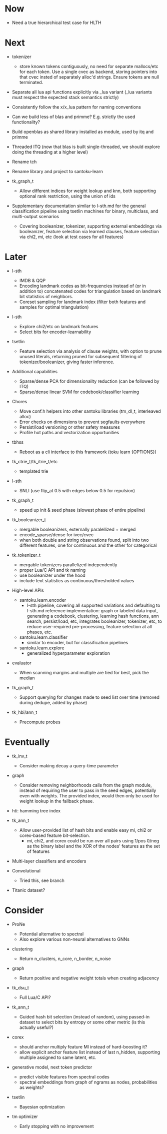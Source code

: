 # Now

- Need a true hierarchical test case for HLTH

# Next

- tokenizer
    - store known tokens contiguously, no need for separate mallocs/etc for each
      token. Use a single cvec as backend, storing pointers into that cvec
      insted of separately alloc'd strings. Ensure tokens are null terminated.

- Separate all lua api functions explicitly via _lua variant (_lua variants must
  respect the expected stack semantics strictly)
- Consistently follow the x/x_lua pattern for naming conventions
- Can we build less of blas and primme? E.g. strictly the used functionality?
- Build openblas as shared library installed as module, used by itq and primme
- Threaded ITQ (now that blas is built single-threaded, we should explore doing
  the threading at a higher level)

- Rename tch
- Rename library and project to santoku-learn

- tk_graph_t
    - Allow different indices for weight lookup and knn, both supporting
      optional rank restriction, using the union of ids

- Supplementary documentation similar to l-sth.md for the general classification
  pipeline using tsetlin machines for binary, multiclass, and multi-output
  scenarios
    - Covering booleanizer, tokenizer, supporting external embeddings via
      booleanizer, feature selection via learned clauses, feature selection via
      chi2, mi, etc (look at test cases for all features)

# Later

- l-sth
    - IMDB & QQP
    - Encoding landmark codes as bit-frequencies instead of (or in addition to)
      concatenated codes for triangulation based on landmark bit statistics of
      neighbors.
    - Coreset sampling for landmark index (filter both features and samples for
      optimal triangulation)

- l-sth
    - Explore chi2/etc on landmark features
    - Select bits for encoder-learnability

- tsetlin
    - Feature selection via analysis of clause weights, with option to prune
      unused literals, returning pruned for subsequent filtering of
      tokenizer/booleanizer, giving faster inference.

- Additional capabilities
    - Sparse/dense PCA for dimensionality reduction (can be followed by ITQ)
    - Sparse/dense linear SVM for codebook/classifier learning

- Chores
    - Move conf.h helpers into other santoku libraries (tm_dl_t, interleaved alloc)
    - Error checks on dimensions to prevent segfaults everywhere
    - Persist/load versioning or other safety measures
    - Profile hot paths and vectorization opportunities

- tbhss
    - Reboot as a cli interface to this framework (toku learn {OPTIONS})

- tk_ctrie_t/tk_itrie_t/etc
    - templated trie

- l-sth
    - SNLI (use flip_at 0.5 with edges below 0.5 for repulsion)

- tk_graph_t
    - speed up init & seed phase (slowest phase of entire pipeline)

- tk_booleanizer_t
    - mergable booleanizers, externally paralellized + merged
    - encode_sparse/dense for ivec/cvec
    - when both double and string observations found, split into two different features, one for continuous and the
      other for categorical

- tk_tokenizer_t
    - mergable tokenizers parallelized independently
    - proper Lua/C API and tk naming
    - use booleanizer under the hood
    - include text statistics as continuous/thresholded values

- High-level APIs
    - santoku.learn.encoder
        - l-sth pipeline, covering all supported variations and defaulting to
          l-sth.md reference implementation: graph or labeled data input,
          generating a codebook, clustering, learning hash functions, ann search,
          persist/load, etc, integrates booleanizer, tokenizer, etc, to reduce
          user-required pre-processing, feature selection at all phases, etc.
    - santoku.learn.classifier
        - similar to encoder, but for classification pipelines
    - santoku.learn.explore
        - generalized hyperparameter exploration

- evaluator
    - When scanning margins and multiple are tied for best, pick the median

- tk_graph_t
    - Support querying for changes made to seed list over time (removed during dedupe, added by phase)

- tk_hbi/ann_t
    - Precompute probes

# Eventually

- tk_inv_t
    - Consider making decay a query-time parameter

- graph
    - Consider removing neighborhoods calls from the graph module, instead of
      requiring the user to pass in the seed edges, potentially even with weights.
      The provided index, would then only be used for weight lookup in the fallback
      phase.

- hti: hamming tree index

- tk_ann_t
    - Allow user-provided list of hash bits and enable easy mi, chi2 or corex-based feature bit-selection.
        - mi, chi2, and corex could be run over all pairs using 1/pos 0/neg as
          the binary label and the XOR of the nodes' features as the set of
          features

- Multi-layer classifiers and encoders

- Convolutional
    - Tried this, see branch

- Titanic dataset?

# Consider

- ProNe
    - Potential alternative to spectral
    - Also explore various non-neural alternatives to GNNs

- clustering
    - Return n_clusters, n_core, n_border, n_noise

- graph
    - Return positive and negative weight totals when creating adjacency

- tk_dsu_t
    - Full Lua/C API?

- tk_ann_t
    - Guided hash bit selection (instead of random), using passed-in dataset to
      select bits by entropy or some other metric (is this actually useful?)

- corex
    - should anchor multiply feature MI instead of hard-boosting it?
    - allow explicit anchor feature list instead of last n_hidden, supporting
      multiple assigned to same latent, etc.

- generative model, next token predictor
    - predict visible features from spectral codes
    - spectral embeddings from graph of ngrams as nodes, probabilities as
      weights?

- tsetlin
    - Bayesian optimization

- tm optimizer
    - Early stopping with no improvement
